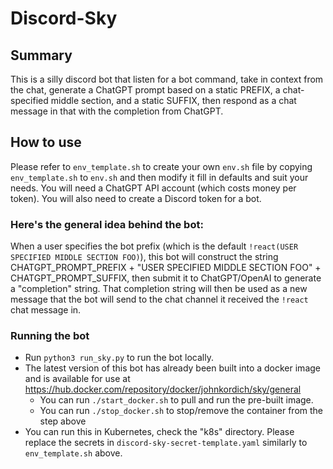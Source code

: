 # Discord-Sky
## Summary
This is a silly discord bot that listen for a bot command, take in context from the chat, generate a ChatGPT prompt based on a static PREFIX, a chat-specified middle section, and a static SUFFIX, then respond as a chat message in that with the completion from ChatGPT.

## How to use
Please refer to `env_template.sh` to create your own `env.sh` file by copying `env_template.sh` to `env.sh` and then modify it fill in defaults and suit your needs. You will need a ChatGPT API account (which costs money per token). You will also need to create a Discord token for a bot.

### Here's the general idea behind the bot:
When a user specifies the bot prefix (which is the default `!react(USER SPECIFIED MIDDLE SECTION FOO)`), this bot will construct the string CHATGPT_PROMPT_PREFIX + "USER SPECIFIED MIDDLE SECTION FOO" + CHATGPT_PROMPT_SUFFIX, then submit it to ChatGPT/OpenAI to generate a "completion" string. That completion string will then be used as a new message that the bot will send to the chat channel it received the `!react` chat message in.

### Running the bot
- Run `python3 run_sky.py` to run the bot locally.
- The latest version of this bot has already been built into a docker image and is available for use at https://hub.docker.com/repository/docker/johnkordich/sky/general
    - You can run `./start_docker.sh` to pull and run the pre-built image.
    - You can run `./stop_docker.sh` to stop/remove the container from the step above
- You can run this in Kubernetes, check the "k8s" directory. Please replace the secrets in `discord-sky-secret-template.yaml` similarly to `env_template.sh` above.
